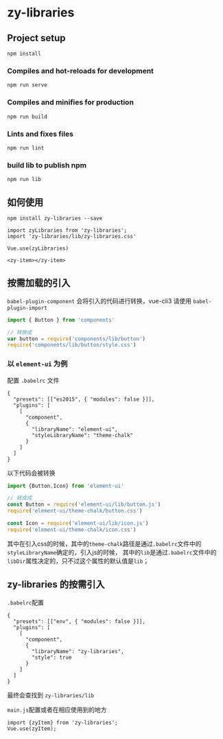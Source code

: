 # zy-libraries

## Project setup
```
npm install
```

### Compiles and hot-reloads for development
```
npm run serve
```

### Compiles and minifies for production
```
npm run build
```

### Lints and fixes files
```
npm run lint
```

### build lib to publish npm
```
npm run lib
```

## 如何使用
```
npm install zy-libraries --save

import zyLibraries from 'zy-libraries';
import 'zy-libraries/lib/zy-libraries.css'

Vue.use(zyLibraries)

<zy-item></zy-item>
```

## 按需加载的引入
`babel-plugin-component` 会将引入的代码进行转换，vue-cli3 请使用 `babel-plugin-import`

```js
import { Button } from 'components'

// 转换成
var button = require('components/lib/button')
require('components/lib/button/style.css')
```

### 以 `element-ui` 为例
配置 `.babelrc` 文件
```
{
  "presets": [["es2015", { "modules": false }]],
  "plugins": [
    [
      "component",
      {
        "libraryName": "element-ui",
        "styleLibraryName": "theme-chalk"
      }
    ]
  ]
}
```
以下代码会被转换
```js
import {Button,Icon} from 'element-ui'

// 转成成
const Button = require('element-ui/lib/button.js')
require('element-ui/theme-chalk/button.css')

const Icon = require('element-ui/lib/icon.js')
require('element-ui/theme-chalk/icon.css')
```
其中在引入css的时候，其中的`theme-chalk`路径是通过`.babelrc`文件中的`styleLibraryName`确定的，引入js的时候，
其中的`lib`是通过`.babelrc`文件中的`libDir`属性决定的，只不过这个属性的默认值是`lib`；

## zy-libraries 的按需引入

`.babelrc`配置
```
{
  "presets": [["env", { "modules": false }]],
  "plugins": [
    [
      "component",
      {
        "libraryName": "zy-libraries",
        "style": true
      }
    ]
  ]
}
```
最终会查找到 `zy-libraries/lib`

`main.js`配置或者在相应使用到的地方
```
import {zyItem} from 'zy-libraries';
Vue.use(zyItem);
```
